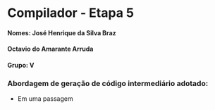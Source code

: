 # Compilador - Etapa 5

#### Nomes: José Henrique da Silva Braz 
####        Octavio do Amarante Arruda
#### Grupo: V

### Abordagem de geração de código intermediário adotado: 
- Em uma passagem